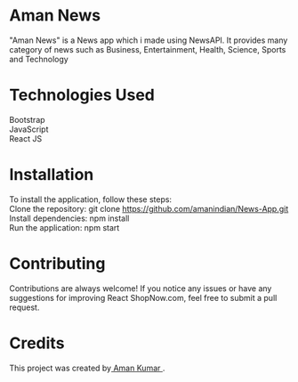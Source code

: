 # Aman News

"Aman News" is a News app which i made using NewsAPI. It provides many category of news such as Business, Entertainment, Health, Science, Sports and Technology

# Technologies Used

Bootstrap  
JavaScript  
React JS

# Installation

To install the application, follow these steps:  
Clone the repository: git clone https://github.com/amanindian/News-App.git  
Install dependencies: npm install  
Run the application: npm start

# Contributing

Contributions are always welcome! If you notice any issues or have any suggestions for improving React ShopNow.com, feel free to submit a pull request.

# Credits

This project was created by<a href="https://www.linkedin.com/in/amanindian/"> Aman Kumar </a>.

